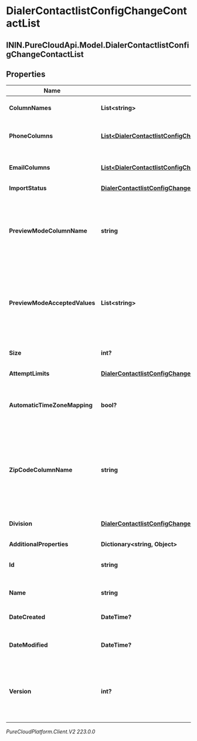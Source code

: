 # DialerContactlistConfigChangeContactList

## ININ.PureCloudApi.Model.DialerContactlistConfigChangeContactList

## Properties

|Name | Type | Description | Notes|
|------------ | ------------- | ------------- | -------------|
| **ColumnNames** | **List&lt;string&gt;** | the contact column names | [optional] |
| **PhoneColumns** | [**List&lt;DialerContactlistConfigChangeContactPhoneNumberColumn&gt;**](DialerContactlistConfigChangeContactPhoneNumberColumn) | the columns containing phone numbers | [optional] |
| **EmailColumns** | [**List&lt;DialerContactlistConfigChangeEmailColumn&gt;**](DialerContactlistConfigChangeEmailColumn) | the columns containing email addresses | [optional] |
| **ImportStatus** | [**DialerContactlistConfigChangeImportStatus**](DialerContactlistConfigChangeImportStatus) |  | [optional] |
| **PreviewModeColumnName** | **string** | the name of the column that holds the indicators for contacts that are to be dialed in preview mode only | [optional] |
| **PreviewModeAcceptedValues** | **List&lt;string&gt;** | list of user-defined values indicating the contact is to be dialed in preview mode only | [optional] |
| **Size** | **int?** | the number of contacts in the contact list | [optional] |
| **AttemptLimits** | [**DialerContactlistConfigChangeUriReference**](DialerContactlistConfigChangeUriReference) |  | [optional] |
| **AutomaticTimeZoneMapping** | **bool?** | whether or not automatic time zone mapping is enabled on the list | [optional] |
| **ZipCodeColumnName** | **string** | zip code column from the contact list to be used optionally with automatic time zone mapping | [optional] |
| **Division** | [**DialerContactlistConfigChangeUriReference**](DialerContactlistConfigChangeUriReference) | A UriReference for a resource | [optional] |
| **AdditionalProperties** | **Dictionary&lt;string, Object&gt;** |  | [optional] |
| **Id** | **string** | The globally unique identifier for the object. | [optional] |
| **Name** | **string** | The UI-visible name of the object | [optional] |
| **DateCreated** | **DateTime?** | Creation time of the entity | [optional] |
| **DateModified** | **DateTime?** | Last modified time of the entity | [optional] |
| **Version** | **int?** | Required for updates, must match the version number of the most recent update | [optional] |



_PureCloudPlatform.Client.V2 223.0.0_

